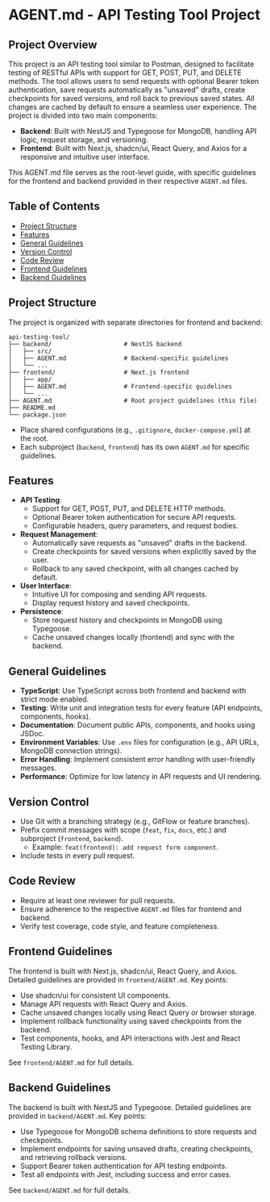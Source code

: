 # AGENT.md - API Testing Tool Project

## Project Overview
This project is an API testing tool similar to Postman, designed to facilitate testing of RESTful APIs with support for GET, POST, PUT, and DELETE methods. The tool allows users to send requests with optional Bearer token authentication, save requests automatically as "unsaved" drafts, create checkpoints for saved versions, and roll back to previous saved states. All changes are cached by default to ensure a seamless user experience. The project is divided into two main components:

- **Backend**: Built with NestJS and Typegoose for MongoDB, handling API logic, request storage, and versioning.
- **Frontend**: Built with Next.js, shadcn/ui, React Query, and Axios for a responsive and intuitive user interface.

This AGENT.md file serves as the root-level guide, with specific guidelines for the frontend and backend provided in their respective `AGENT.md` files.

## Table of Contents
- [Project Structure](#project-structure)
- [Features](#features)
- [General Guidelines](#general-guidelines)
- [Version Control](#version-control)
- [Code Review](#code-review)
- [Frontend Guidelines](#frontend-guidelines)
- [Backend Guidelines](#backend-guidelines)

## Project Structure
The project is organized with separate directories for frontend and backend:
```
api-testing-tool/
├── backend/                    # NestJS backend
│   ├── src/
│   ├── AGENT.md                # Backend-specific guidelines
│   └── ...
├── frontend/                   # Next.js frontend
│   ├── app/
│   ├── AGENT.md                # Frontend-specific guidelines
│   └── ...
├── AGENT.md                    # Root project guidelines (this file)
├── README.md
└── package.json
```

- Place shared configurations (e.g., `.gitignore`, `docker-compose.yml`) at the root.
- Each subproject (`backend`, `frontend`) has its own `AGENT.md` for specific guidelines.

## Features
- **API Testing**:
  - Support for GET, POST, PUT, and DELETE HTTP methods.
  - Optional Bearer token authentication for secure API requests.
  - Configurable headers, query parameters, and request bodies.
- **Request Management**:
  - Automatically save requests as "unsaved" drafts in the backend.
  - Create checkpoints for saved versions when explicitly saved by the user.
  - Rollback to any saved checkpoint, with all changes cached by default.
- **User Interface**:
  - Intuitive UI for composing and sending API requests.
  - Display request history and saved checkpoints.
- **Persistence**:
  - Store request history and checkpoints in MongoDB using Typegoose.
  - Cache unsaved changes locally (frontend) and sync with the backend.

## General Guidelines
- **TypeScript**: Use TypeScript across both frontend and backend with strict mode enabled.
- **Testing**: Write unit and integration tests for every feature (API endpoints, components, hooks).
- **Documentation**: Document public APIs, components, and hooks using JSDoc.
- **Environment Variables**: Use `.env` files for configuration (e.g., API URLs, MongoDB connection strings).
- **Error Handling**: Implement consistent error handling with user-friendly messages.
- **Performance**: Optimize for low latency in API requests and UI rendering.

## Version Control
- Use Git with a branching strategy (e.g., GitFlow or feature branches).
- Prefix commit messages with scope (`feat`, `fix`, `docs`, etc.) and subproject (`frontend`, `backend`).
  - Example: `feat(frontend): add request form component`.
- Include tests in every pull request.

## Code Review
- Require at least one reviewer for pull requests.
- Ensure adherence to the respective `AGENT.md` files for frontend and backend.
- Verify test coverage, code style, and feature completeness.

## Frontend Guidelines
The frontend is built with Next.js, shadcn/ui, React Query, and Axios. Detailed guidelines are provided in `frontend/AGENT.md`. Key points:
- Use shadcn/ui for consistent UI components.
- Manage API requests with React Query and Axios.
- Cache unsaved changes locally using React Query or browser storage.
- Implement rollback functionality using saved checkpoints from the backend.
- Test components, hooks, and API interactions with Jest and React Testing Library.

See `frontend/AGENT.md` for full details.

## Backend Guidelines
The backend is built with NestJS and Typegoose. Detailed guidelines are provided in `backend/AGENT.md`. Key points:
- Use Typegoose for MongoDB schema definitions to store requests and checkpoints.
- Implement endpoints for saving unsaved drafts, creating checkpoints, and retrieving rollback versions.
- Support Bearer token authentication for API testing endpoints.
- Test all endpoints with Jest, including success and error cases.

See `backend/AGENT.md` for full details.